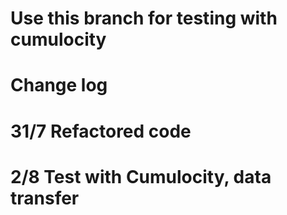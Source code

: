# Use this branch for testing with cumulocity 

# Change log

 # 31/7 Refactored code
 
 # 2/8 Test with Cumulocity, data transfer

